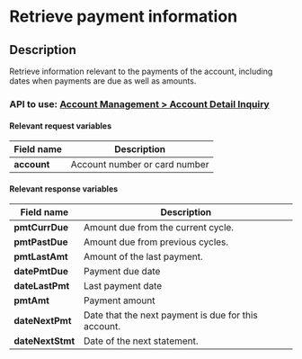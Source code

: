 # Retrieve payment information

## Description

Retrieve information relevant to the payments of the account, including dates when payments are due as well as amounts.

### API to use: [Account Management > Account Detail Inquiry](../api/?type=post&path=/fv_emea/v3/accountDetailInquiry)

#### Relevant request variables

| Field name  | Description                   |
|-------------|-------------------------------|
| **account** | Account number or card number |

#### Relevant response variables

| Field name       | Description                                         |
|------------------|-----------------------------------------------------|
| **pmtCurrDue**   | Amount due from the current cycle.                  |
| **pmtPastDue**   | Amount due from previous cycles.                    |
| **pmtLastAmt**   | Amount of the last payment.                         |
| **datePmtDue**   | Payment due date                                    |
| **dateLastPmt**  | Last payment date                                   |
| **pmtAmt**       | Payment amount                                      |
| **dateNextPmt**  | Date that the next payment is due for this account. |
| **dateNextStmt** | Date of the next statement.                         |
